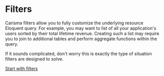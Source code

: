 # Filters

Carisma filters allow you to fully customize the underlying resource Eloquent query. For example, you may want to list of all your application's users sorted by their total lifetime revenue. Creating such a list may require you to join to additional tables and perform aggregate functions within the query. 

If it sounds complicated, don't worry this is exactly the type of situation filters are designed to solve.

<section class="center">
    <a href="./define.md" class="button mx-auto">Start with filters</a>
</section>

